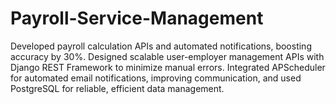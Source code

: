 # Payroll-Service-Management
Developed payroll calculation APIs and automated notifications, boosting accuracy by 30%. Designed scalable user-employer management APIs with Django REST Framework to minimize manual errors. Integrated APScheduler for automated email notifications, improving communication, and used PostgreSQL for reliable, efficient data management.
